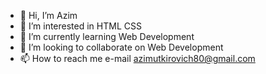 - 👋 Hi, I’m Azim 
- 👀 I’m interested in HTML CSS
- 🌱 I’m currently learning Web Development
- 💞️ I’m looking to collaborate on Web Development
- 📫 How to reach me e-mail azimutkirovich80@gmail.com

<!---
azimUtkirovich/azimUtkirovich is a ✨ special ✨ repository because its `README.md` (this file) appears on your GitHub profile.
You can click the Preview link to take a look at your changes.
--->
